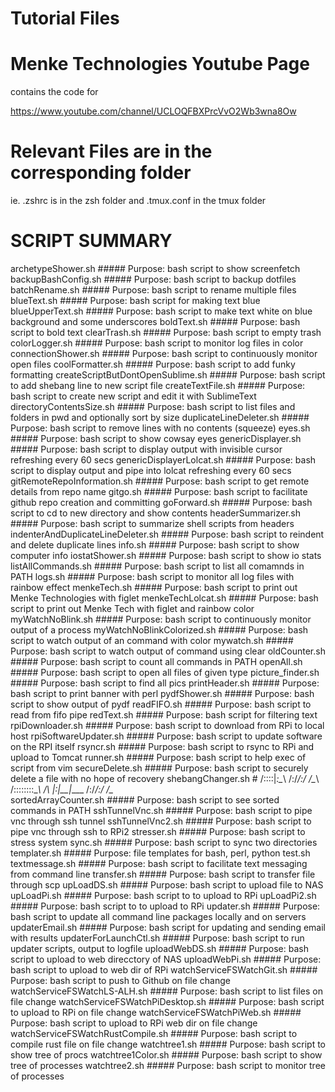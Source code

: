 # Tutorial Files


# Menke Technologies Youtube Page
contains the code for

https://www.youtube.com/channel/UCLOQFBXPrcVvO2Wb3wna8Ow

# Relevant Files are in the corresponding folder

ie. .zshrc is in the zsh folder and .tmux.conf in the tmux folder


# SCRIPT SUMMARY
archetypeShower.sh #####   Purpose: bash script to show screenfetch
backupBashConfig.sh #####   Purpose: bash script to backup dotfiles
batchRename.sh #####   Purpose: bash script to rename multiple files
blueText.sh #####   Purpose: bash script for making text blue
blueUpperText.sh #####   Purpose: bash script to make text white on blue background and some underscores
boldText.sh #####   Purpose: bash script to bold text
clearTrash.sh #####   Purpose: bash script to empty trash
colorLogger.sh #####   Purpose: bash script to monitor log files in color
connectionShower.sh #####   Purpose: bash script to continuously monitor open files
coolFormatter.sh #####   Purpose: bash script to add funky formatting
createScriptButDontOpenSublime.sh #####   Purpose: bash script to add shebang line to new script file
createTextFile.sh #####   Purpose: bash script to create new script and edit it with SublimeText
directoryContentsSize.sh #####   Purpose: bash script to list files and folders in pwd and optionally sort by size
duplicateLineDeleter.sh #####   Purpose: bash script to remove lines with no contents (squeeze)
eyes.sh #####   Purpose: bash script to show cowsay eyes
genericDisplayer.sh #####   Purpose: bash script to display output with invisible cursor refreshing every 60 secs
genericDisplayerLolcat.sh #####   Purpose: bash script to display output and pipe into lolcat refreshing every 60 secs
gitRemoteRepoInformation.sh #####   Purpose: bash script to get remote details from repo name
gitgo.sh #####   Purpose: bash script to facilitate github repo creation and committing
goForward.sh #####   Purpose: bash script to cd to new directory and show contents
headerSummarizer.sh #####   Purpose: bash script to summarize shell scripts from headers
indenterAndDuplicateLineDeleter.sh #####   Purpose: bash script to reindent and delete duplicate lines
info.sh #####   Purpose: bash script to show computer info
iostatShower.sh #####   Purpose: bash  script to show io stats
listAllCommands.sh #####   Purpose: bash script to list all comamnds in PATH
logs.sh #####   Purpose: bash script to  monitor all log files with rainbow effect
menkeTech.sh #####   Purpose: bash script to print out Menke Technologies with figlet
menkeTechLolcat.sh #####   Purpose: bash script to print out Menke Tech with figlet and rainbow color
myWatchNoBlink.sh #####   Purpose: bash script to continuously monitor output of a process
myWatchNoBlinkColorized.sh #####   Purpose: bash script to watch output of an command with color
mywatch.sh #####   Purpose: bash script to watch output of command using clear
oldCounter.sh #####   Purpose: bash script to count all commands in PATH
openAll.sh #####   Purpose: bash script to open all files of given type
picture_finder.sh #####   Purpose: bash script to find all pics
printHeader.sh #####   Purpose: bash script to print banner with perl
pydfShower.sh #####   Purpose: bash script to show output of pydf
readFIFO.sh #####   Purpose: bash script to read from fifo pipe
redText.sh #####   Purpose: bash script for filtering text
rpiDownloader.sh #####   Purpose: bash  script to download from RPi to local host
rpiSoftwareUpdater.sh #####   Purpose: bash script to update software on the RPI itself
rsyncr.sh #####   Purpose: bash script to rsync to RPi and upload to Tomcat
runner.sh #####   Purpose: bash script to help exec of script from vim
secureDelete.sh #####   Purpose: bash script to securely delete a file with no hope of recovery
shebangChanger.sh # /::::|_\:\__\ /:/_/:/ /\__\ /::::::::\__\ /\ |:|__|____ /:/_/:/ /\__\
sortedArrayCounter.sh #####   Purpose: bash script to see sorted commands in PATH
sshTunnelVnc.sh #####   Purpose: bash script to pipe vnc through ssh tunnel
sshTunnelVnc2.sh #####   Purpose: bash script to pipe vnc through ssh to RPi2
stresser.sh #####   Purpose: bash script to stress system
sync.sh #####   Purpose: bash script to sync two directories
templater.sh #####   Purpose: file templates for bash, perl, python
test.sh
textmessage.sh #####   Purpose: bash  script to facilitate text messaging from command line
transfer.sh #####   Purpose: bash script to transfer file through scp
upLoadDS.sh #####   Purpose: bash script to upload file to NAS
upLoadPi.sh #####   Purpose: bash  script to to upload to RPi
upLoadPi2.sh #####   Purpose: bash  script to to upload to RPi
updater.sh #####   Purpose: bash  script to update all command line packages locally and on servers
updaterEmail.sh #####   Purpose: bash script for updating and sending email with results
updaterForLaunchCtl.sh #####   Purpose: bash script to run updater scripts, output to logfile
uploadWebDS.sh #####   Purpose: bash script to upload to web direcctory of NAS
uploadWebPi.sh #####   Purpose: bash script to upload to web dir of RPi
watchServiceFSWatchGit.sh #####   Purpose: bash script to push to Github on file change
watchServiceFSWatchLS-ALH.sh #####   Purpose: bash script to list files on file change
watchServiceFSWatchPiDesktop.sh #####   Purpose: bash script to upload to RPi on file change
watchServiceFSWatchPiWeb.sh #####   Purpose: bash script to upload to RPi web dir on file change
watchServiceFSWatchRustCompile.sh #####   Purpose: bash script to compile rust file on file change
watchtree1.sh #####   Purpose: bash  script to show tree of procs
watchtree1Color.sh #####   Purpose: bash script to show tree of processes
watchtree2.sh #####   Purpose: bash script to monitor tree of processes

